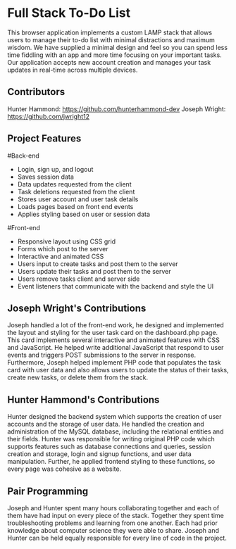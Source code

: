 # Full Stack To-Do List
This browser application implements a custom LAMP stack that allows users to manage their to-do list with minimal distractions and maximum wisdom. We have supplied a minimal design and feel so you can spend less time fiddling with an app and more time focusing on your important tasks. Our application accepts new account creation and manages your task updates in real-time across multiple devices.

## Contributors
Hunter Hammond: https://github.com/hunterhammond-dev
Joseph Wright: https://github.com/jwright12

## Project Features

#Back-end
- Login, sign up, and logout
- Saves session data 
- Data updates requested from the client
- Task deletions requested from the client
- Stores user account and user task details
- Loads pages based on front end events
- Applies styling based on user or session data

#Front-end
- Responsive layout using CSS grid
- Forms which post to the server
- Interactive and animated CSS
- Users input to create tasks and post them to the server
- Users update their tasks and post them to the server
- Users remove tasks client and server side
- Event listeners that communicate with the backend and style the UI

## Joseph Wright's Contributions
Joseph handled a lot of the front-end work, he designed and implemented the layout and styling for the user task card on the dashboard.php page. This card implements several interactive and animated features with CSS and JavaScript. He helped write additional JavaScript that respond to user events and triggers POST submissions to the server in response. Furthermore, Joseph helped implement PHP code that populates the task card with user data and also allows users to update the status of their tasks, create new tasks, or delete them from the stack.

## Hunter Hammond's Contributions
Hunter designed the backend system which supports the creation of user accounts and the storage of user data. He handled the creation and administration of the MySQL database, including the relational entities and their fields. Hunter was responsible for writing original PHP code which supports features such as database connections and queries, session creation and storage, login and signup functions, and user data manipulation. Further, he applied frontend styling to these functions, so every page was cohesive as a website.

## Pair Programming
Joseph and Hunter spent many hours collaborating together and each of them have had input on every piece of the stack. Together they spent time troubleshooting problems and learning from one another. Each had prior knowledge about computer science they were able to share. Joseph and Hunter can be held equally responsible for every line of code in the project.